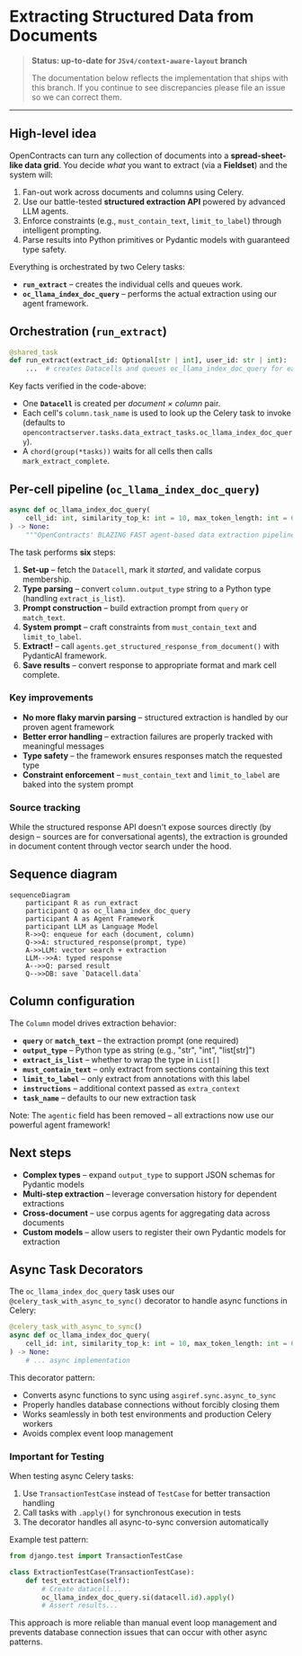 # Extracting Structured Data from Documents

> **Status: up-to-date for `JSv4/context-aware-layout` branch**
>
> The documentation below reflects the implementation that ships with this branch.  If you continue to see discrepancies please file an issue so we can correct them.

---

## High-level idea

OpenContracts can turn any collection of documents into a **spread-sheet-like data grid**.  You decide *what* you want to extract (via a **Fieldset**) and the system will:

1. Fan-out work across documents and columns using Celery.
2. Use our battle-tested **structured extraction API** powered by advanced LLM agents.
3. Enforce constraints (e.g., `must_contain_text`, `limit_to_label`) through intelligent prompting.
4. Parse results into Python primitives or Pydantic models with guaranteed type safety.

Everything is orchestrated by two Celery tasks:

* **`run_extract`** – creates the individual cells and queues work.
* **`oc_llama_index_doc_query`** – performs the actual extraction using our agent framework.


## Orchestration (`run_extract`)

```18:54:opencontractserver/tasks/extract_orchestrator_tasks.py
@shared_task
def run_extract(extract_id: Optional[str | int], user_id: str | int):
    ...  # creates Datacells and queues oc_llama_index_doc_query for each
```

Key facts verified in the code-above:

* One **`Datacell`** is created per *document × column* pair.
* Each cell's `column.task_name` is used to look up the Celery task to invoke (defaults to `opencontractserver.tasks.data_extract_tasks.oc_llama_index_doc_query`).
* A `chord(group(*tasks))` waits for all cells then calls `mark_extract_complete`.


## Per-cell pipeline (`oc_llama_index_doc_query`)

```309:330:opencontractserver/tasks/data_extract_tasks.py
async def oc_llama_index_doc_query(
    cell_id: int, similarity_top_k: int = 10, max_token_length: int = 64000
) -> None:
    """OpenContracts' BLAZING FAST agent-based data extraction pipeline."""
```

The task performs **six** steps:

1. **Set-up** – fetch the `Datacell`, mark it *started*, and validate corpus membership.
2. **Type parsing** – convert `column.output_type` string to a Python type (handling `extract_is_list`).
3. **Prompt construction** – build extraction prompt from `query` or `match_text`.
4. **System prompt** – craft constraints from `must_contain_text` and `limit_to_label`.
5. **Extract!** – call `agents.get_structured_response_from_document()` with PydanticAI framework.
6. **Save results** – convert response to appropriate format and mark cell complete.

### Key improvements

* **No more flaky marvin parsing** – structured extraction is handled by our proven agent framework
* **Better error handling** – extraction failures are properly tracked with meaningful messages
* **Type safety** – the framework ensures responses match the requested type
* **Constraint enforcement** – `must_contain_text` and `limit_to_label` are baked into the system prompt

### Source tracking

While the structured response API doesn't expose sources directly (by design – sources are for conversational agents), the extraction is grounded in document content through vector search under the hood.

## Sequence diagram

```mermaid
sequenceDiagram
    participant R as run_extract
    participant Q as oc_llama_index_doc_query
    participant A as Agent Framework
    participant LLM as Language Model
    R->>Q: enqueue for each (document, column)
    Q->>A: structured_response(prompt, type)
    A->>LLM: vector search + extraction
    LLM-->>A: typed response
    A-->>Q: parsed result
    Q-->>DB: save `Datacell.data`
```

## Column configuration

The `Column` model drives extraction behavior:

* **`query`** or **`match_text`** – the extraction prompt (one required)
* **`output_type`** – Python type as string (e.g., "str", "int", "list[str]")
* **`extract_is_list`** – whether to wrap the type in `List[]`
* **`must_contain_text`** – only extract from sections containing this text
* **`limit_to_label`** – only extract from annotations with this label
* **`instructions`** – additional context passed as `extra_context`
* **`task_name`** – defaults to our new extraction task

Note: The `agentic` field has been removed – all extractions now use our powerful agent framework!

## Next steps

* **Complex types** – expand `output_type` to support JSON schemas for Pydantic models
* **Multi-step extraction** – leverage conversation history for dependent extractions
* **Cross-document** – use corpus agents for aggregating data across documents
* **Custom models** – allow users to register their own Pydantic models for extraction

## Async Task Decorators

The `oc_llama_index_doc_query` task uses our `@celery_task_with_async_to_sync()` decorator to handle async functions in Celery:

```python
@celery_task_with_async_to_sync()
async def oc_llama_index_doc_query(
    cell_id: int, similarity_top_k: int = 10, max_token_length: int = 64000
) -> None:
    # ... async implementation
```

This decorator pattern:
* Converts async functions to sync using `asgiref.sync.async_to_sync`
* Properly handles database connections without forcibly closing them
* Works seamlessly in both test environments and production Celery workers
* Avoids complex event loop management

### Important for Testing

When testing async Celery tasks:
1. Use `TransactionTestCase` instead of `TestCase` for better transaction handling
2. Call tasks with `.apply()` for synchronous execution in tests
3. The decorator handles all async-to-sync conversion automatically

Example test pattern:
```python
from django.test import TransactionTestCase

class ExtractionTestCase(TransactionTestCase):
    def test_extraction(self):
        # Create datacell...
        oc_llama_index_doc_query.si(datacell.id).apply()
        # Assert results...
```

This approach is more reliable than manual event loop management and prevents database connection issues that can occur with other async patterns.
